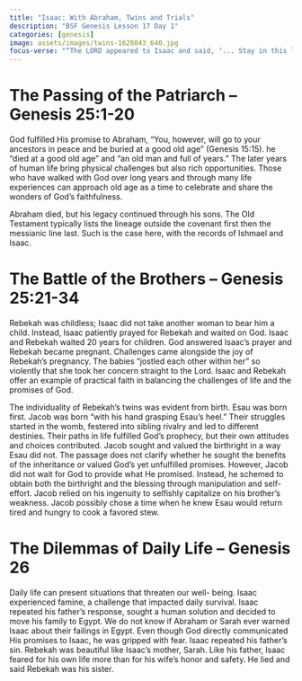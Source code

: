 ```yaml
---
title: "Isaac: With Abraham, Twins and Trials"
description: "BSF Genesis Lesson 17 Day 1"
categories: [genesis]
image: assets/images/twins-1628843_640.jpg
focus-verse: "“The LORD appeared to Isaac and said, ‘... Stay in this land for a while, and I will be with you and will bless you. For to you and your descendants I will give all these lands and will confirm the oath I swore to your father Abraham.’ ” – Genesis 26:2-3"
---
```


# The Passing of the Patriarch – Genesis 25:1-20

God fulfilled His promise to Abraham, “You, however, will go to your ancestors in peace and be buried at a good old age” (Genesis 15:15). he “died at a good old age” and “an old man and full of years.” The later years of human life bring physical challenges but also rich opportunities. Those who have walked with God over long years and through many life experiences can approach old age as a time to celebrate and share the wonders of God’s faithfulness.

Abraham died, but his legacy continued through his sons. The Old Testament typically lists the lineage outside the covenant first then the messianic line last. Such is the case here, with the records of Ishmael and Isaac. 

# The Battle of the Brothers – Genesis 25:21-34

Rebekah was childless; Isaac did not take another woman to bear him a child. Instead, Isaac patiently prayed for Rebekah and waited on God. Isaac and Rebekah waited 20 years for children. God answered Isaac’s prayer and Rebekah became pregnant. Challenges came alongside the joy of Rebekah’s pregnancy. The babies “jostled each other within her” so violently that she took her concern straight to the Lord. Isaac and Rebekah offer an example of practical faith in balancing the challenges of life and the promises of God.

The individuality of Rebekah’s twins was evident from birth. Esau was born first. Jacob was born “with his hand grasping Esau’s heel.” Their struggles started in the womb, festered into sibling rivalry and led to different destinies. Their paths in life fulfilled God’s prophecy, but their own attitudes and choices contributed. Jacob sought
and valued the birthright in a way Esau did not.
The passage does not clarify whether he sought
the benefits of the inheritance or valued God’s yet unfulfilled promises. However, Jacob did not wait
for God to provide what He promised. Instead, he schemed to obtain both the birthright and the blessing through manipulation and self-effort. Jacob relied on his ingenuity to selfishly capitalize on his brother’s weakness. Jacob possibly chose a time when he knew Esau would return tired and hungry to cook a favored stew.

# The Dilemmas of Daily Life – Genesis 26

Daily life can present situations that threaten our well- being. Isaac experienced famine, a challenge that impacted daily survival. Isaac repeated his father’s response, sought a human solution and decided to move his family to Egypt. We do not know if Abraham or Sarah ever warned Isaac about their failings in Egypt. Even though God directly communicated His promises to Isaac, he was gripped with fear. Isaac repeated his father’s sin. Rebekah was beautiful like Isaac’s mother, Sarah. Like his father, Isaac feared for his own life more than for his wife’s honor and safety. He lied and said Rebekah was his sister.
